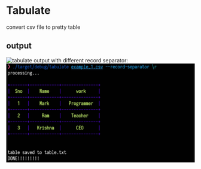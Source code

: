 # Tabulate
convert csv file to pretty table
## output 
![tabulate output](https://i.imgur.com/JKJwoVr.jpg "tabulate app")
with different record separator:
![output with different row separator](./record_separator_example.jpg "tabulate app")
